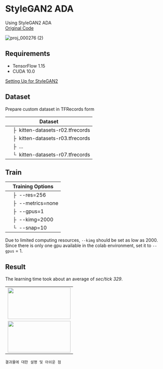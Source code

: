 # StyleGAN2 ADA
Using StyleGAN2 ADA  
[Original Code](https://github.com/NVlabs/stylegan2-ada)  

![proj_000276 (2)](https://user-images.githubusercontent.com/102473690/212234393-19a3f74f-7e27-4934-baf4-30ddf4d4471f.gif)


## Requirements
- TensorFlow 1.15
- CUDA 10.0

[Setting Up  for StyleGAN2](https://github.com/noooey/AntiAginGAN-for-Cat/blob/main/setup/SettingUp_for_StyleGAN2_tf.ipynb)

## Dataset
Prepare custom dataset in TFRecords form  

| Dataset |
| ------- |
| &ensp;&ensp;&boxvr;&nbsp; kitten-datasets-r02.tfrecords |
| &ensp;&ensp;&boxvr;&nbsp; kitten-datasets-r03.tfrecords |
| &ensp;&ensp;&boxvr;&nbsp; ... |
| &ensp;&ensp;&boxur;&nbsp; kitten-datasets-r07.tfrecords |

## Train

| Training Options |  
| ----------  |
| &ensp;&ensp;&boxvr;&nbsp; --res=256  |
| &ensp;&ensp;&boxvr;&nbsp; --metrics=none  |
| &ensp;&ensp;&boxvr;&nbsp; --gpus=1  |
| &ensp;&ensp;&boxvr;&nbsp; --kimg=2000  |
| &ensp;&ensp;&boxur;&nbsp; --snap=10  |


Due to limited computing resources, `--kimg` should be set as low as 2000.  
Since there is only one gpu available in the colab environment, set it to `--gpus` = 1.  

## Result
The learning time took about an average of _sec/tick 329_.   

<table>
  <tr>
      <td align="center" ><img src="https://user-images.githubusercontent.com/102473690/212234393-19a3f74f-7e27-4934-baf4-30ddf4d4471f.gif" width="200" height="100">
     </tr>
     <tr>
     <td align="center" ><img src="https://user-images.githubusercontent.com/102473690/212236128-71287a15-d49e-474b-92ea-7bd85461531c.gif" width="200" height="100">
     </tr>
</table>

```
결과물에 대한 설명 및 아쉬운 점
```
